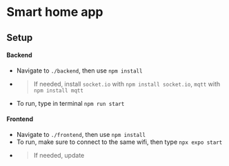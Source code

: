 # Smart home app

## Setup

#### Backend

- Navigate to `./backend`, then use `npm install`
- > If needed, install `socket.io` with `npm install socket.io`, `mqtt` with `npm install mqtt`
- To run, type in terminal `npm run start`

#### Frontend

- Navigate to `./frontend`, then use `npm install`
- To run, make sure to connect to the same wifi, then type `npx expo start`
- > If needed, update
